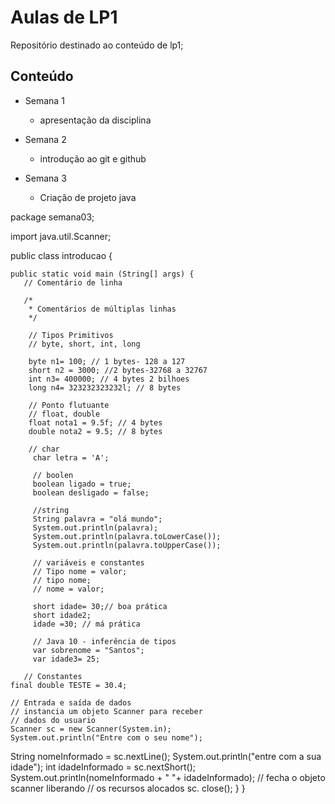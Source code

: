# Aulas de LP1

Repositório destinado ao conteúdo de lp1;


## Conteúdo

 - Semana 1

    - apresentação da disciplina

- Semana 2

     - introdução ao git e github

- Semana 3

    - Criação de projeto java

package semana03;

import java.util.Scanner;

public class introducao {
    
    public static void main (String[] args) {
       // Comentário de linha

       /*
        * Comentários de múltiplas linhas
        */

        // Tipos Primitivos
        // byte, short, int, long

        byte n1= 100; // 1 bytes- 128 a 127
        short n2 = 3000; //2 bytes-32768 a 32767
        int n3= 400000; // 4 bytes 2 bilhoes
        long n4= 323232323232l; // 8 bytes

        // Ponto flutuante
        // float, double
        float nota1 = 9.5f; // 4 bytes
        double nota2 = 9.5; // 8 bytes

        // char
         char letra = 'A';

         // boolen
         boolean ligado = true;
         boolean desligado = false;

         //string
         String palavra = "olá mundo";
         System.out.println(palavra);
         System.out.println(palavra.toLowerCase());
         System.out.println(palavra.toUpperCase());

         // variáveis e constantes
         // Tipo nome = valor;
         // tipo nome;
         // nome = valor;

         short idade= 30;// boa prática
         short idade2;
         idade =30; // má prática

         // Java 10 - inferência de tipos
         var sobrenome = "Santos";
         var idade3= 25;

       // Constantes
    final double TESTE = 30.4;

    // Entrada e saída de dados
    // instancia um objeto Scanner para receber
    // dados do usuario
    Scanner sc = new Scanner(System.in);
    System.out.println("Entre com o seu nome");
   String  nomeInformado = sc.nextLine();
    System.out.println("entre com a sua idade");
    int idadeInformado = sc.nextShort();
    System.out.println(nomeInformado + " "+ idadeInformado);
      // fecha o objeto scanner liberando
      // os recursos alocados
    sc. close();
}
}
